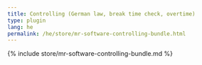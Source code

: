 ```yaml
---
title: Controlling (German law, break time check, overtime)
type: plugin
lang: he
permalink: /he/store/mr-software-controlling-bundle.html
---
```


{% include store/mr-software-controlling-bundle.md %}
